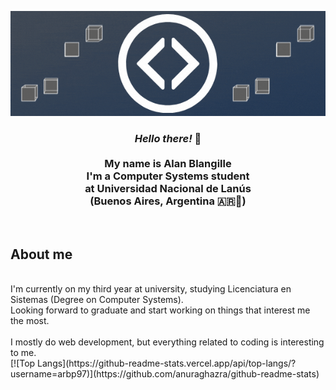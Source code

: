 <p align="center">
    <img src="https://github.com/arbp97/arbp97/raw/master/res/gif1.gif">
</p>
<div align="center">
<h3>
    <i> Hello there! </i> 👋
    <br>
    <br>My name is Alan Blangille
    <br>I'm a Computer Systems student
    <br>at Universidad Nacional de Lanús 
    <br>(Buenos Aires, Argentina 🇦🇷🧉)
</h3>
</div>
<div align="left">
    <br>
    <h2>About me</h2>
    <br>I'm currently on my third year at university, 
    studying Licenciatura en Sistemas (Degree on Computer Systems). 
    <br>Looking forward to graduate and start working on things that interest me the most.
    <br><br>I mostly do web development, but everything related to coding is interesting to me. 
</div>
<div>
    [![Top Langs](https://github-readme-stats.vercel.app/api/top-langs/?username=arbp97)](https://github.com/anuraghazra/github-readme-stats)
</div>
